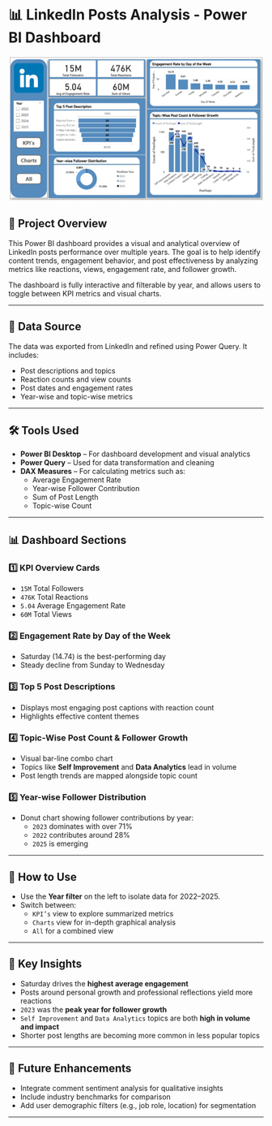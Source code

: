 # 📊 LinkedIn Posts Analysis - Power BI Dashboard

![LinkedIn Post Analysis - Power BI](https://github.com/Rajkumar-dataanalyst/Media_Analysis-Project/blob/main/linkedIn_PowerBI_Image.png?raw=true)

## 📌 Project Overview

This Power BI dashboard provides a visual and analytical overview of LinkedIn posts performance over multiple years. The goal is to help identify content trends, engagement behavior, and post effectiveness by analyzing metrics like reactions, views, engagement rate, and follower growth.

The dashboard is fully interactive and filterable by year, and allows users to toggle between KPI metrics and visual charts.

---

## 📁 Data Source

The data was exported from LinkedIn and refined using Power Query. It includes:
- Post descriptions and topics
- Reaction counts and view counts
- Post dates and engagement rates
- Year-wise and topic-wise metrics

---

## 🛠 Tools Used

- **Power BI Desktop** – For dashboard development and visual analytics  
- **Power Query** – Used for data transformation and cleaning  
- **DAX Measures** – For calculating metrics such as:
  - Average Engagement Rate
  - Year-wise Follower Contribution
  - Sum of Post Length
  - Topic-wise Count

---

## 📊 Dashboard Sections

### 1️⃣ **KPI Overview Cards**
- `15M` Total Followers  
- `476K` Total Reactions  
- `5.04` Average Engagement Rate  
- `60M` Total Views  

### 2️⃣ **Engagement Rate by Day of the Week**
- Saturday (14.74) is the best-performing day
- Steady decline from Sunday to Wednesday

### 3️⃣ **Top 5 Post Descriptions**
- Displays most engaging post captions with reaction count
- Highlights effective content themes

### 4️⃣ **Topic-Wise Post Count & Follower Growth**
- Visual bar-line combo chart
- Topics like **Self Improvement** and **Data Analytics** lead in volume
- Post length trends are mapped alongside topic count

### 5️⃣ **Year-wise Follower Distribution**
- Donut chart showing follower contributions by year:
  - `2023` dominates with over 71%
  - `2022` contributes around 28%
  - `2025` is emerging

---

## 🧭 How to Use

- Use the **Year filter** on the left to isolate data for 2022–2025.
- Switch between:
  - `KPI’s` view to explore summarized metrics
  - `Charts` view for in-depth graphical analysis
  - `All` for a combined view

---

## 🧠 Key Insights

- Saturday drives the **highest average engagement**
- Posts around personal growth and professional reflections yield more reactions
- `2023` was the **peak year for follower growth**
- `Self Improvement` and `Data Analytics` topics are both **high in volume and impact**
- Shorter post lengths are becoming more common in less popular topics

---

## 📌 Future Enhancements

- Integrate comment sentiment analysis for qualitative insights
- Include industry benchmarks for comparison
- Add user demographic filters (e.g., job role, location) for segmentation

---

